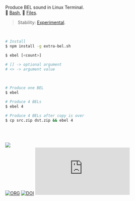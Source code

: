 Produce BEL sound in Linux Terminal.<br>
🐚 [Bash](https://www.npmjs.com/package/extra-bel.sh),
📜 [Files](https://unpkg.com/extra-bel.sh/).

> Stability: [Experimental](https://www.youtube.com/watch?v=L1j93RnIxEo).

<br>

```bash
# Install
$ npm install -g extra-bel.sh
```

```bash
$ ebel [<count>]

# [] -> optional argument
# <> -> argument value
```

<br>

```bash
# Produce one BEL
$ ebel

# Produce 4 BELs
$ ebel 4

# Produce 4 BELs after copy is over
$ cp src.zip dst.zip && ebel 4
```

<br>
<br>

[![](https://img.youtube.com/vi/QVNbUOZJ6WY/maxresdefault.jpg)](https://www.youtube.com/watch?v=QVNbUOZJ6WY)<br>
[![ORG](https://img.shields.io/badge/org-nodef-green?logo=Org)](https://nodef.github.io)
[![DOI](https://zenodo.org/badge/107169172.svg)](https://zenodo.org/badge/latestdoi/107169172)
![](https://ga-beacon.deno.dev/G-RC63DPBH3P:SH3Eq-NoQ9mwgYeHWxu7cw/github.com/nodef/extra-bel.sh)
